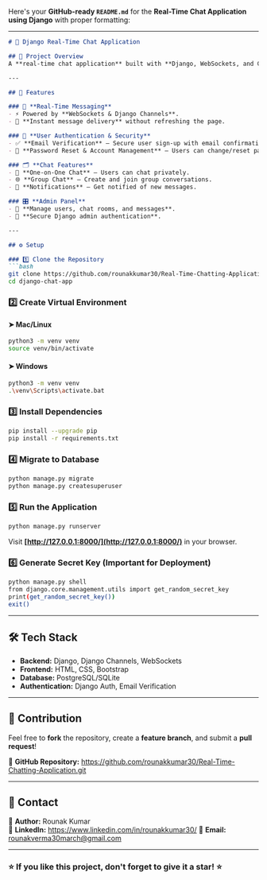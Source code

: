 Here's your **GitHub-ready `README.md`** for the **Real-Time Chat Application using Django** with proper formatting:  

---

```markdown
# 💬 Django Real-Time Chat Application  

## 📌 Project Overview  
A **real-time chat application** built with **Django, WebSockets, and Channels**, allowing users to **send and receive messages instantly**. The app features **secure authentication, private & group chats, and a responsive UI**.  

---

## 🚀 Features  

### 🔹 **Real-Time Messaging**  
- ⚡ Powered by **WebSockets & Django Channels**.  
- 📩 **Instant message delivery** without refreshing the page.  

### 🔐 **User Authentication & Security**  
- ✅ **Email Verification** – Secure user sign-up with email confirmation.  
- 🔑 **Password Reset & Account Management** – Users can change/reset passwords.  

### 🗂 **Chat Features**  
- 👫 **One-on-One Chat** – Users can chat privately.  
- 🌐 **Group Chat** – Create and join group conversations.  
- 🔔 **Notifications** – Get notified of new messages.  

### 🎛 **Admin Panel**  
- 🔧 **Manage users, chat rooms, and messages**.  
- 🔑 **Secure Django admin authentication**.  

---

## ⚙️ Setup  

### 1️⃣ Clone the Repository  
```bash
git clone https://github.com/rounakkumar30/Real-Time-Chatting-Application.git 
cd django-chat-app
```

### 2️⃣ Create Virtual Environment  

#### ➤ Mac/Linux  
```bash
python3 -m venv venv
source venv/bin/activate
```

#### ➤ Windows  
```bash
python3 -m venv venv
.\venv\Scripts\activate.bat
```

### 3️⃣ Install Dependencies  
```bash
pip install --upgrade pip
pip install -r requirements.txt
```

### 4️⃣ Migrate to Database  
```bash
python manage.py migrate
python manage.py createsuperuser
```

### 5️⃣ Run the Application  
```bash
python manage.py runserver
```
Visit **[http://127.0.0.1:8000/](http://127.0.0.1:8000/)** in your browser.  

### 6️⃣ Generate Secret Key (**Important for Deployment**)  
```bash
python manage.py shell
from django.core.management.utils import get_random_secret_key
print(get_random_secret_key())
exit()
```

---

## 🛠 Tech Stack  
- **Backend:** Django, Django Channels, WebSockets  
- **Frontend:** HTML, CSS, Bootstrap  
- **Database:** PostgreSQL/SQLite  
- **Authentication:** Django Auth, Email Verification  

---

## 🤝 Contribution  
Feel free to **fork** the repository, create a **feature branch**, and submit a **pull request**!  

📌 **GitHub Repository:** https://github.com/rounakkumar30/Real-Time-Chatting-Application.git

---

## 📩 Contact  
🔹 **Author:** Rounak Kumar  
🔹 **LinkedIn:** https://www.linkedin.com/in/rounakkumar30/ 
🔹 **Email:** rounakverma30march@gmail.com

---

### ⭐ **If you like this project, don't forget to give it a star!** ⭐  
